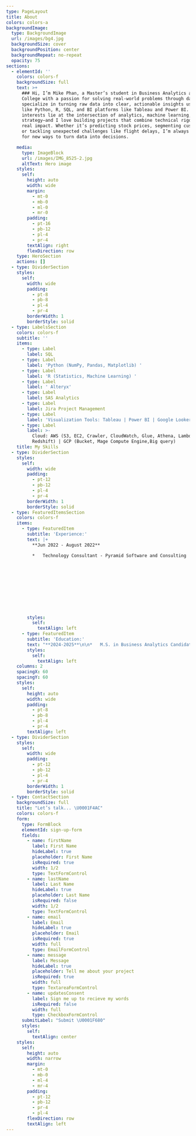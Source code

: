 ```yaml
---
type: PageLayout
title: About
colors: colors-a
backgroundImage:
  type: BackgroundImage
  url: /images/bg4.jpg
  backgroundSize: cover
  backgroundPosition: center
  backgroundRepeat: no-repeat
  opacity: 75
sections:
  - elementId: ''
    colors: colors-f
    backgroundSize: full
    text: >+
      ### Hi, I’m Mike Phan, a Master’s student in Business Analytics at Babson
      College with a passion for solving real-world problems through data. I
      specialize in turning raw data into clear, actionable insights using tools
      like Python, R, SQL, and BI platforms like Tableau and Power BI. My
      interests lie at the intersection of analytics, machine learning, and
      strategy—and I love building projects that combine technical rigor with
      real impact. Whether it’s predicting stock prices, segmenting customers,
      or tackling unexpected challenges like flight delays, I’m always looking
      for new ways to turn data into decisions.

    media:
      type: ImageBlock
      url: /images/IMG_8525-2.jpg
      altText: Hero image
    styles:
      self:
        height: auto
        width: wide
        margin:
          - mt-0
          - mb-0
          - ml-0
          - mr-0
        padding:
          - pt-16
          - pb-12
          - pl-4
          - pr-4
        textAlign: right
        flexDirection: row
    type: HeroSection
    actions: []
  - type: DividerSection
    styles:
      self:
        width: wide
        padding:
          - pt-8
          - pb-8
          - pl-4
          - pr-4
        borderWidth: 1
        borderStyle: solid
  - type: LabelsSection
    colors: colors-f
    subtitle: ''
    items:
      - type: Label
        label: SQL
      - type: Label
        label: 'Python (NumPy, Pandas, Matplotlib) '
      - type: Label
        label: 'R (Statistics, Machine Learning) '
      - type: Label
        label: ' Alteryx'
      - type: Label
        label: SAS Analytics
      - type: Label
        label: Jira Project Management
      - type: Label
        label: 'Visualization Tools: Tableau | Power BI | Google Looker Studio'
      - type: Label
        label: >-
          Cloud: AWS (S3, EC2, Crawler, CloudWatch, Glue, Athena, Lambda,
          Redshift) | GCP (Bucket, Mage Compute Engine,Big query)
    title: My Skills
  - type: DividerSection
    styles:
      self:
        width: wide
        padding:
          - pt-12
          - pb-12
          - pl-4
          - pr-4
        borderWidth: 1
        borderStyle: solid
  - type: FeaturedItemsSection
    colors: colors-f
    items:
      - type: FeaturedItem
        subtitle: 'Experience:'
        text: |+
          **Jun 2022 - August 2022**

          *   Technology Consultant - Pyramid Software and Consulting











        styles:
          self:
            textAlign: left
      - type: FeaturedItem
        subtitle: 'Education:'
        text: "**2024-2025**\n\n*   M.S. in Business Analytics Candidate at BABSON COLLEGE, F.W. OLIN GRADUATE SCHOOL OF BUSINESS, Wellesley, MA\_\n\n\n\n\n\n**2021 - 2024**\n\n*   Bachelor of Science, Information Technology at NORTHEASTERN UNIVERSITY, Boston, MA\_\n\n    GPA: 3.65 / 4.0 (Cum Laude)\n\n"
        styles:
          self:
            textAlign: left
    columns: 2
    spacingX: 60
    spacingY: 60
    styles:
      self:
        height: auto
        width: wide
        padding:
          - pt-8
          - pb-8
          - pl-4
          - pr-4
        textAlign: left
  - type: DividerSection
    styles:
      self:
        width: wide
        padding:
          - pt-12
          - pb-12
          - pl-4
          - pr-4
        borderWidth: 1
        borderStyle: solid
  - type: ContactSection
    backgroundSize: full
    title: "Let’s talk... \U0001F4AC"
    colors: colors-f
    form:
      type: FormBlock
      elementId: sign-up-form
      fields:
        - name: firstName
          label: First Name
          hideLabel: true
          placeholder: First Name
          isRequired: true
          width: 1/2
          type: TextFormControl
        - name: lastName
          label: Last Name
          hideLabel: true
          placeholder: Last Name
          isRequired: false
          width: 1/2
          type: TextFormControl
        - name: email
          label: Email
          hideLabel: true
          placeholder: Email
          isRequired: true
          width: full
          type: EmailFormControl
        - name: message
          label: Message
          hideLabel: true
          placeholder: Tell me about your project
          isRequired: true
          width: full
          type: TextareaFormControl
        - name: updatesConsent
          label: Sign me up to recieve my words
          isRequired: false
          width: full
          type: CheckboxFormControl
      submitLabel: "Submit \U0001F680"
      styles:
        self:
          textAlign: center
    styles:
      self:
        height: auto
        width: narrow
        margin:
          - mt-0
          - mb-0
          - ml-4
          - mr-4
        padding:
          - pt-12
          - pb-12
          - pr-4
          - pl-4
        flexDirection: row
        textAlign: left
---
```

